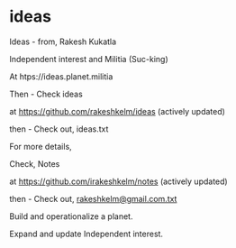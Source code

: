 # ideas
Ideas - from, Rakesh Kukatla 

Independent interest and Militia (Suc-king)

At htps://ideas.planet.militia 

Then - Check ideas

at https://github.com/rakeshkelm/ideas (actively updated)

then - Check out, ideas.txt

For more details, 

Check, Notes

at https://github.com/irakeshkelm/notes (actively updated)

then - Check out, rakeshkelm@gmail.com.txt

Build and operationalize a planet.

Expand and update Independent interest.






